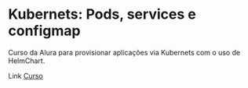 # Kubernets: Pods, services e configmap

Curso da Alura para provisionar aplicações via Kubernets com o uso de HelmChart.

Link [Curso](https://cursos.alura.com.br/course/kubernetes-pods-services-configmap)